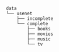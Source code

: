 <!-- markdownlint-disable MD041-->
```none
data
└── usenet
    ├── incomplete
    └── complete
        ├── books
        ├── movies
        ├── music
        └── tv
```
<!-- markdownlint-enable MD041-->
